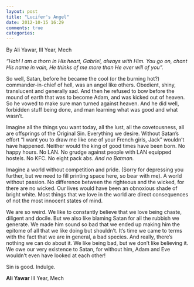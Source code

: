 ```yaml
---
layout: post
title: "Lucifer's Angel"
date: 2012-10-15 16:29
comments: true
categories: 
---
```

<div class="authorline">
By Ali Yawar, III Year, Mech
</div>

<em>“Hah! I am a thorn in His heart, Gabriel, always with Him. You go on, chant His name in vain, He thinks of me more than He ever will of you”.</em> 


<p>
So well, Satan, before he became the cool (or the burning hot?) commander-in-chief of hell, was an angel like others. Obedient, shiny, translucent and generally sad. And then he refused to bow before the mound of earth that was to become Adam, and was kicked out of heaven. So he vowed to make sure man turned against heaven. And he did well, forbidden stuff being done, and man learning what was good and what wasn’t. 
</p>

<p>
Imagine all the things you want today, all the lust, all the covetousness, all are offsprings of the Original Sin. Everything we desire. Without Satan’s effort “I want you to draw me like one of your French girls, Jack” wouldn’t have happened. Neither would the king of good times have been born. No happy hours. No LAN. No grudge against people with LAN equipped hostels. No KFC. No eight pack abs. <em>And no Batman.</em>
</p>

<p>
Imagine a world without competition and pride. (Sorry for depressing you further, but we need to fill printing space here, so bear with me). A world without passion. No difference between the righteous and the wicked, for there are no wicked. Our lives would have been an obnoxious shade of bright white.
Most things that we love in the world are direct consequences of not the most innocent states of mind.
</p>

<p>
We are so weird. We like to constantly believe that we love being chaste, diligent and docile. But we also like blaming Satan for all the rubbish we generate. We made him sound so bad that we ended up making him the epitome of all that we like doing but shouldn’t. It’s time we came to terms with the fact that we are in general, a bad species. And really, there’s nothing we can do about it. We like being bad, but we don’t like believing it. We owe our very existence to Satan, for without him, Adam and Eve wouldn’t even have looked at each other!
</p>

<p>
Sin is good. Indulge.
</p>

<b>Ali Yawar</b>
III Year, Mech

